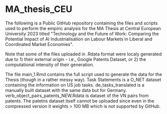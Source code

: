 # MA_thesis_CEU

The following is a Public GitHub repository containing the files and scripts used to perform the empiric analysis for the MA Thesis at Central European University 2023 titled "Technology and the Future of Work: Comparing the Potential Impact of AI Industrialisation on Labour Markets in Liberal and Coordinated Market Economies".

Note that some of the files uploaded in .Rdata format were localy generated due to 1) their external origin - i.e., Google Patents Dataset, or 2) the computational intensity of their generation. 

The file main_1.Rmd contains the full script used to generate the data for the Thesis (though in a rather messy way). Task Statements is a O_NET dataset containing the information on US job tasks. de_tasks_translated is a manually built dataset with the same data but for Germany. verb_object_pairs_patents_NEW.Rdata is dataset of the VN pairs from patents. The patetns dataset itself cannot be uploaded since even in the compressed version it weights > 100 MB which is not supported by GitHub.
